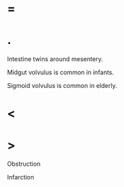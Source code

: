 # =

# .

Intestine twins around mesentery.

Midgut volvulus is common in infants.

Sigmoid volvulus is common in elderly.

# <

# >

Obstruction

Infarction
